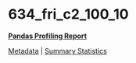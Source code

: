 # 634_fri_c2_100_10

[**Pandas Profiling Report**](https://epistasislab.github.io/pmlb/profile/634_fri_c2_100_10.html)

[Metadata](metadata.yaml) | [Summary Statistics](summary_stats.tsv)

